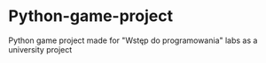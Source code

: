 # Python-game-project
Python game project made for "Wstęp do programowania" labs as a university project

